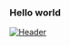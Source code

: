 ### Hello world

[![Header](https://raw.githubusercontent.com/JWaters02/github-banner.png "Header")](https://jwaters.dev/)
